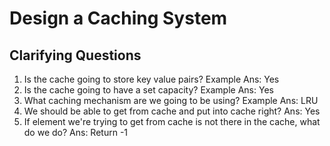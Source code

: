 # Design a Caching System

## Clarifying Questions
1. Is the cache going to store key value pairs? Example Ans: Yes
2. Is the cache going to have a set capacity? Example Ans: Yes
3. What caching mechanism are we going to be using? Example Ans: LRU
4. We should be able to get from cache and put into cache right? Ans: Yes
5. If element we're trying to get from cache is not there in the cache, what do we do? Ans: Return -1

## 